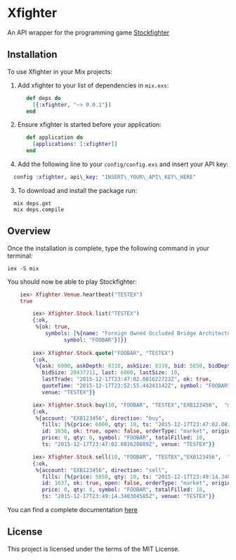 # Xfighter

An API wrapper for the programming game [Stockfighter](https://starfighter.readme.io/docs)

## Installation

To use Xfighter in your Mix projects:

  1. Add xfighter to your list of dependencies in `mix.exs`:

  ```elixir
        def deps do
          [{:xfighter, "~> 0.0.1"}]
        end

  ```

  2. Ensure xfighter is started before your application:

  ```elixir
        def application do
          [applications: [:xfighter]]
        end
  ```

  4. Add the following line to your `config/config.exs` and insert your API key:

  ```elixir
  	config :xfighter, api\_key: "INSERT\_YOUR\_API\_KEY\_HERE"
  ```

  3. To download and install the package run:

  ```
  	mix deps.get
	mix deps.compile
  ```

## Overview

Once the installation is complete, type the following command in your terminal:

	iex -S mix
	
You should now be able to play Stockfighter:

```elixir
  	iex> Xfighter.Venue.heartbeat("TESTEX")
  	true

      	iex> Xfighter.Stock.list("TESTEX")
      	{:ok,
      	 %{ok: true,
      	    symbols: [%{name: "Foreign Owned Occluded Bridge Architecture Resources",
      	          symbol: "FOOBAR"}]}}
	
      	iex> Xfighter.Stock.quote("FOOBAR", "TESTEX")
      	{:ok,
      	 %{ask: 6000, askDepth: 8310, askSize: 8310, bid: 5850, bidDepth: 21273447,
      	   bidSize: 20437211, last: 6000, lastSize: 10,
      	   lastTrade: "2015-12-17T23:47:02.081622723Z", ok: true,
      	   quoteTime: "2015-12-17T23:52:55.44241142Z", symbol: "FOOBAR",
      	   venue: "TESTEX"}}

      	iex> Xfighter.Stock.buy(10, "FOOBAR", "TESTEX","EXB123456",  "market")
      	{:ok,
      	 %{account: "EXB123456", direction: "buy",
      	   fills: [%{price: 6000, qty: 10, ts: "2015-12-17T23:47:02.081622723Z"}],
      	   id: 1636, ok: true, open: false, orderType: "market", originalQty: 10,
      	   price: 0, qty: 0, symbol: "FOOBAR", totalFilled: 10,
      	   ts: "2015-12-17T23:47:02.081620689Z", venue: "TESTEX"}}

      	iex> Xfighter.Stock.sell(10, "FOOBAR", "TESTEX","EXB123456",  "market")
      	{:ok,
      	 %{account: "EXB123456", direction: "sell",
      	   fills: [%{price: 5850, qty: 10, ts: "2015-12-17T23:49:14.340308147Z"}],
      	   id: 1637, ok: true, open: false, orderType: "market", originalQty: 10,
      	   price: 0, qty: 0, symbol: "FOOBAR", totalFilled: 10,
      	   ts: "2015-12-17T23:49:14.340304585Z", venue: "TESTEX"}}
```

You can find a complete documentation [here]()

## License

This project is licensed under the terms of the MIT License.
